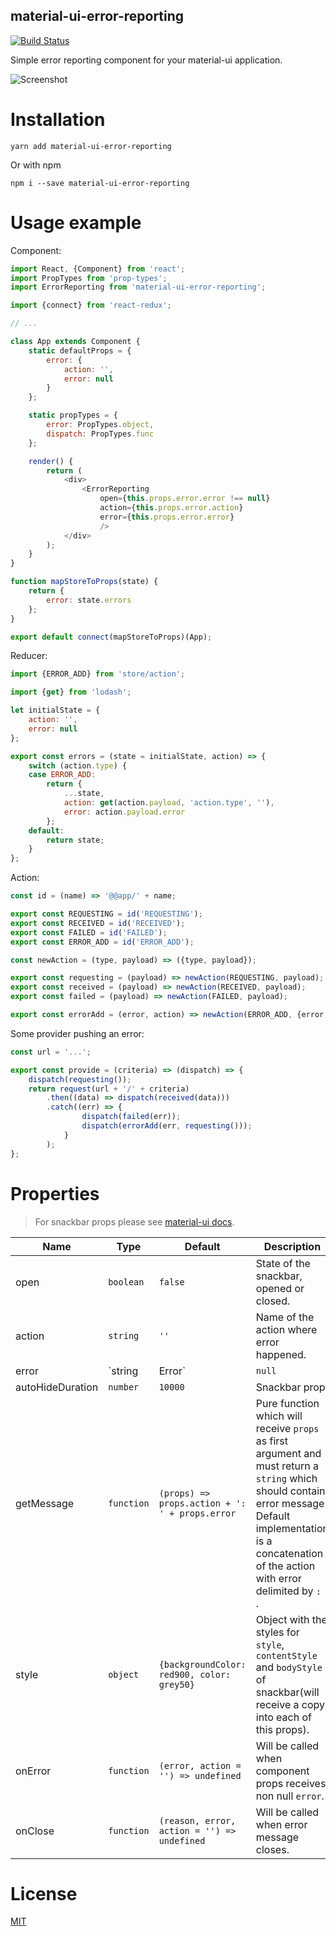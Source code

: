 material-ui-error-reporting
---------------------------

[![Build Status](https://travis-ci.org/corpix/material-ui-error-reporting.svg?branch=master)](https://travis-ci.org/corpix/material-ui-error-reporting)

Simple error reporting component for your material-ui application.

![Screenshot](screenshot.png)

# Installation

``` shell
yarn add material-ui-error-reporting
```

Or with npm

```shell
npm i --save material-ui-error-reporting
```

# Usage example

Component:

``` javascript
import React, {Component} from 'react';
import PropTypes from 'prop-types';
import ErrorReporting from 'material-ui-error-reporting';

import {connect} from 'react-redux';

// ...

class App extends Component {
    static defaultProps = {
        error: {
            action: '',
            error: null
        }
    };

    static propTypes = {
        error: PropTypes.object,
        dispatch: PropTypes.func
    };

    render() {
        return (
            <div>
                <ErrorReporting
                    open={this.props.error.error !== null}
                    action={this.props.error.action}
                    error={this.props.error.error}
                    />
            </div>
        );
    }
}

function mapStoreToProps(state) {
    return {
        error: state.errors
    };
}

export default connect(mapStoreToProps)(App);
```

Reducer:

``` javascript
import {ERROR_ADD} from 'store/action';

import {get} from 'lodash';

let initialState = {
    action: '',
    error: null
};

export const errors = (state = initialState, action) => {
    switch (action.type) {
    case ERROR_ADD:
        return {
            ...state,
            action: get(action.payload, 'action.type', ''),
            error: action.payload.error
        };
    default:
        return state;
    }
};
```

Action:

``` javascript
const id = (name) => '@@app/' + name;

export const REQUESTING = id('REQUESTING');
export const RECEIVED = id('RECEIVED');
export const FAILED = id('FAILED');
export const ERROR_ADD = id('ERROR_ADD');

const newAction = (type, payload) => ({type, payload});

export const requesting = (payload) => newAction(REQUESTING, payload);
export const received = (payload) => newAction(RECEIVED, payload);
export const failed = (payload) => newAction(FAILED, payload);

export const errorAdd = (error, action) => newAction(ERROR_ADD, {error, action});
```

Some provider pushing an error:

``` javascript
const url = '...';

export const provide = (criteria) => (dispatch) => {
    dispatch(requesting());
    return request(url + '/' + criteria)
        .then((data) => dispatch(received(data)))
        .catch((err) => {
                dispatch(failed(err));
                dispatch(errorAdd(err, requesting()));
            }
        );
};
```

# Properties

> For snackbar props please see [material-ui docs](http://www.material-ui.com/#/components/snackbar).

| Name | Type | Default | Description |
| ---- | ---- | ------- | ----------- |
| open | `boolean` | `false` | State of the snackbar, opened or closed. |
| action | `string` | `''` | Name of the action where error happened. |
| error | `string|Error` | `null` | Actual error, it should have `toString()` method. |
| autoHideDuration | `number` | `10000` | Snackbar prop. |
| getMessage | `function` | `(props) => props.action + ': ' + props.error` | Pure function which will receive `props` as first argument and must return a `string` which should contain error message. Default implementation is a concatenation of the action with error delimited by `: `. |
| style | `object` | `{backgroundColor: red900, color: grey50}` | Object with the styles for `style`, `contentStyle` and `bodyStyle` of snackbar(will receive a copy into each of this props). |
| onError | `function` | `(error, action = '') => undefined` | Will be called when component props receives non null `error`. |
| onClose | `function` | `(reason, error, action = '') => undefined` | Will be called when error message closes. |

# License

[MIT](/LICENSE)

